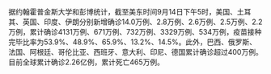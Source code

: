 据约翰霍普金斯大学和彭博统计，截至美东时间9月14日下午5时，美国、土耳其、英国、印度、伊朗分别新增确诊14.0万例、2.8万例、2.6万例、2.5万例、2.2万例，累计确诊4131万例、671万例、732万例、3329万例、534万例，疫苗接种完毕比率为53.9%、48.9%、65.9%、13.2%、14.5%。此外，巴西、俄罗斯、法国、阿根廷、哥伦比亚、西班牙、意大利、印尼、德国累计确诊超过400万例。目前全球累计确诊2.26亿例，累计死亡465万例。